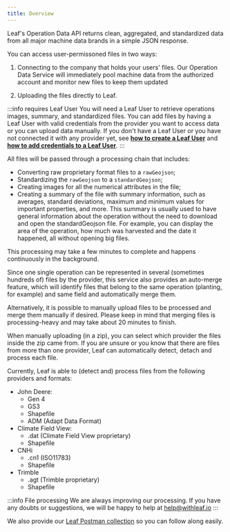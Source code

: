 ```yaml
---
title: Overview
---
```


Leaf's Operation Data API returns clean, aggregated, and standardized data
from all major machine data brands in a simple JSON response. 

You can access user-permissoned files in two ways:

1. Connecting to the company that holds your users' files. Our Operation Data 
Service will immediately pool machine data from the authorized account and 
monitor new files to keep them updated

2. Uploading the files directly to Leaf.

:::info requires Leaf User
You will need a Leaf User to retrieve operations images, summary, and 
standardized files. You can add files by having a Leaf User with valid 
credentials from the provider you want to access data or you can upload data 
manually. If you don't have a Leaf User or you have not connected it with any 
provider yet, see **[how to create a Leaf User](#)** and 
**[how to add credentials to a Leaf User]()**.
:::

All files will be passed through a processing chain that includes:
- Converting raw proprietary format files to a `rawGeojson`;
- Standardizing the `rawGeojson` to a `standardGeojson`;
- Creating images for all the numerical attributes in the file;
- Creating a summary of the file with summary information, such as averages,
standard deviations, maximum and minimum values ​​for important properties, and 
more. This summary is usually used to have general information about the 
operation without the need to download and open the standardGeojson file. For
example, you can display the area of the operation, how much was harvested and
the date it happened, all without opening big files.

This processing may take a few minutes to complete and happens continuously
in the background.

Since one single operation can be represented in several (sometimes hundreds of) files by the provider,
this service also provides an auto-merge feature, which will identify files that
belong to the same operation (planting, for example) and same field and 
automatically merge them.

Alternatively, it is possible to manually upload files to be processed and merge
them manually if desired. Please keep in mind that merging files is processing-heavy
and may take about 20 minutes to finish.

When manually uploading (in a zip), you can select which provider the files
inside the zip came from. If you are unsure or you know that there are files 
from more than one provider, Leaf can automatically detect, detach and process
each file. 

Currently, Leaf is able to (detect and) process files from the following
providers and formats:

- John Deere:
    - Gen 4
    - GS3
    - Shapefile
    - ADM (Adapt Data Format)
- Climate Field View:
    - .dat (Climate Field View proprietary)
    - Shapefile
- CNHi
    - .cn1 (ISO11783)
    - Shapefile
- Trimble
    - .agt (Trimble proprietary)
    - Shapefile

:::info File processing
We are always improving our processing. If you have any doubts or suggestions, 
we will be happy to help at help@withleaf.io
:::


We also provide our [Leaf Postman collection][leaf_postman_url] so you can follow
along easily.


[leaf_postman_url]: https://github.com/Leaf-Agriculture/Leaf-quickstart-Postman-collection
